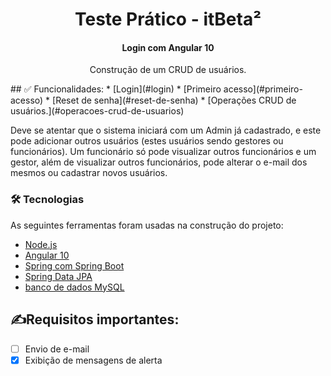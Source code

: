 <h1 align="center">Teste Prático - itBeta² </h1>
<h4 align="center">Login com Angular 10</h4>


<p align="center">Construção de um CRUD de usuários.</p>
## ✅ Funcionalidades:
* [Login](#login)
* [Primeiro acesso](#primeiro-acesso)
* [Reset de senha](#reset-de-senha)
* [Operações CRUD de usuários.](#operacoes-crud-de-usuarios)

Deve se atentar que o sistema iniciará com um Admin já cadastrado, e este pode adicionar outros usuários
(estes usuários sendo gestores ou funcionários).
Um funcionário só pode visualizar outros funcionários e um gestor, além de visualizar outros funcionários,
pode alterar o e-mail dos mesmos ou cadastrar novos usuários.

### 🛠 Tecnologias
As seguintes ferramentas foram usadas na construção do projeto:
- [Node.js](https://nodejs.org/en/)
- [Angular 10 ](https://cli.angular.io/)
- [Spring com Spring Boot](https://start.spring.io/)
- [Spring Data JPA](https://start.spring.io/)
- [banco de dados MySQL](https://www.mysql.com/products/workbench/)

## ✍Requisitos importantes:
- [ ] Envio de e-mail
- [x] Exibição de mensagens de alerta
